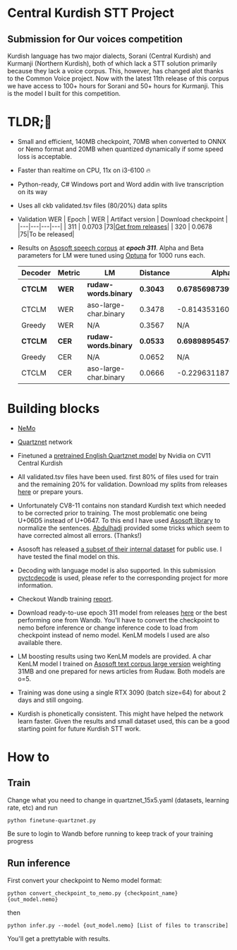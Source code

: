
  

# Central Kurdish STT Project

  

## Submission for Our voices competition

  

  

Kurdish language has two major dialects, Sorani (Central Kurdish) and Kurmanji (Northern Kurdish), both of which lack a STT solution primarily because they lack a voice corpus. This, however, has changed alot thanks to the Common Voice project. Now with the latest 11th release of this corpus we have access to 100+ hours for Sorani and 50+ hours for Kurmanji. This is the model I built for this competition.

  

# TLDR;🤌

  

- Small and efficient, 140MB checkpoint, 70MB when converted to ONNX or Nemo format and 20MB when quantized dynamically if some speed loss is acceptable.

- Faster than realtime on CPU, 11x on i3-6100 🔥

- Python-ready, C# Windows port and Word addin with live transcription on its way

- Uses all ckb validated.tsv files (80/20%) data splits

- Validation WER
  | Epoch | WER | Artifact version | Download checkpoint |
  |---|---|---|---|
  | 311 | 0.0703 |73|[Get from releases](https://github.com/dkakaie/our-voices-model-competition/releases/tag/v0.1)|
  | 320 | 0.0678 |75|To be released|

- Results on [Asosoft speech corpus](https://github.com/AsoSoft/AsoSoft-Speech-Corpus) at ***epoch 311***. Alpha and Beta parameters for LM were tuned using [Optuna](https://github.com/optuna/optuna) for 1000 runs each.

  |Decoder|Metric|LM|Distance|Alpha|Beta|
  |---|---|---|---|---|---|
  |**CTCLM**|**WER**|**rudaw-words.binary**|**0.3043**|**0.6785698739930361**|**7.450340924842905**|
  |CTCLM|WER|aso-large-char.binary|0.3478|-0.8143531604631804|-2.199446473162692|
  |Greedy|WER|N/A|0.3567|N/A|N/A|
  |**CTCLM**|**CER**|**rudaw-words.binary**|**0.0533**|**0.6989895457688899**|**8.039499602634686**|
  |Greedy|CER|N/A|0.0652|N/A|N/A|
  |CTCLM|CER|aso-large-char.binary|0.0666|-0.22963118710288732|-8.518252714852693|

# Building blocks

  

- [NeMo](https://github.com/NVIDIA/NeMo)

- [Quartznet](https://arxiv.org/abs/1910.10261) network

- Finetuned a [pretrained English Quartznet model](https://catalog.ngc.nvidia.com/orgs/nvidia/teams/nemo/models/stt_es_quartznet15x5) by Nvidia on CV11 Central Kurdish

- All validated.tsv files have been used. first 80% of files used for train and the remaining 20% for validation. Download my splits from releases [here](https://github.com/dkakaie/our-voices-model-competition) or prepare yours.

- Unfortunately CV8-11 contains non standard Kurdish text which needed to be corrected prior to training. The most problematic one being U+06D5 instead of U+0647. To this end I have used [Asosoft library](https://github.com/AsoSoft/AsoSoft-Library) to normalize the sentences. [Abdulhadi](https://github.com/hadihaji) provided some tricks which seem to have corrected almost all errors. (Thanks!)

- Asosoft has released [a subset of their internal dataset](https://github.com/AsoSoft/AsoSoft-Speech-Corpus) for public use. I have tested the final model on this.

- Decoding with language model is also supported. In this submission [pyctcdecode](https://github.com/kensho-technologies/pyctcdecode) is used, please refer to the corresponding project for more information.

- Checkout Wandb training [report](https://wandb.ai/greenbase/ASR-CV-Competition/reports/Central-Kurdish-STT--VmlldzoyODEwNjYz?accessToken=f8u7n16uf58an1th0jlbedunwst36vltqkjtwqecgr4h2i09hu3jy1i1ej6q2hyb).

- Download ready-to-use epoch 311 model from releases [here](https://github.com/dkakaie/our-voices-model-competition/releases/tag/v0.1) or the best performing one from Wandb. You'll have to convert the checkpoint to nemo before inference or change inference code to load from checkpoint instead of nemo model. KenLM models I used are also available there.

- LM boosting results using two KenLM models are provided. A char KenLM model I trained on [Asosoft text corpus large version](https://github.com/AsoSoft/AsoSoft-Text-Corpus) weighting 31MB and one prepared for news articles from Rudaw. Both models are o=5.

- Training was done using a single RTX 3090 (batch size=64) for about 2 days and still ongoing.

- Kurdish is phonetically consistent. This might have helped the network learn faster. Given the results and small dataset used, this can be a good starting point for future Kurdish STT work.

  

# How to

## Train

Change what you need to change in quartznet_15x5.yaml (datasets, learning rate, etc) and run

    python finetune-quartznet.py

Be sure to login to Wandb before running to keep track of your training progress

## Run inference
First convert your checkpoint to Nemo model format:

    python convert_checkpoint_to_nemo.py {checkpoint_name} {out_model.nemo}
then

    python infer.py --model {out_model.nemo} [List of files to transcribe]
You'll get a prettytable with results.
